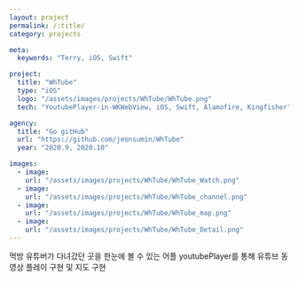 ```yaml
---
layout: project
permalink: /:title/
category: projects

meta:
  keywords: "Terry, iOS, Swift"

project:
  title: "WhTube"
  type: "iOS"
  logo: "/assets/images/projects/WhTube/WhTube.png"
  tech: "YoutubePlayer-in-WKWebView, iOS, Swift, Alamofire, Kingfisher"

agency:
  title: "Go gitHub"
  url: "https://github.com/jeonsumin/WhTube"
  year: "2020.9, 2020.10"

images:
  - image:
    url: "/assets/images/projects/WhTube/WhTube_Watch.png"
  - image:
    url: "/assets/images/projects/WhTube/WhTube_channel.png"
  - image:
    url: "/assets/images/projects/WhTube/WhTube_map.png"
  - image:
    url: "/assets/images/projects/WhTube/WhTube_Detail.png"
---
```

<p>먹방 유튜버가 다녀갔던 곳을 한눈에 볼 수 있는 어플 youtubePlayer를 통해 유튜브 동영상 플레이 구현 및 지도 구현</p>